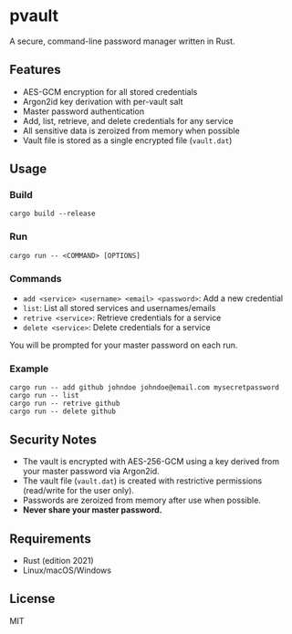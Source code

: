 # pvault

A secure, command-line password manager written in Rust.

## Features
- AES-GCM encryption for all stored credentials
- Argon2id key derivation with per-vault salt
- Master password authentication
- Add, list, retrieve, and delete credentials for any service
- All sensitive data is zeroized from memory when possible
- Vault file is stored as a single encrypted file (`vault.dat`)

## Usage

### Build
```
cargo build --release
```

### Run
```
cargo run -- <COMMAND> [OPTIONS]
```

### Commands
- `add <service> <username> <email> <password>`: Add a new credential
- `list`: List all stored services and usernames/emails
- `retrive <service>`: Retrieve credentials for a service
- `delete <service>`: Delete credentials for a service

You will be prompted for your master password on each run.

### Example
```
cargo run -- add github johndoe johndoe@email.com mysecretpassword
cargo run -- list
cargo run -- retrive github
cargo run -- delete github
```

## Security Notes
- The vault is encrypted with AES-256-GCM using a key derived from your master password via Argon2id.
- The vault file (`vault.dat`) is created with restrictive permissions (read/write for the user only).
- Passwords are zeroized from memory after use when possible.
- **Never share your master password.**

## Requirements
- Rust (edition 2021)
- Linux/macOS/Windows

## License
MIT 